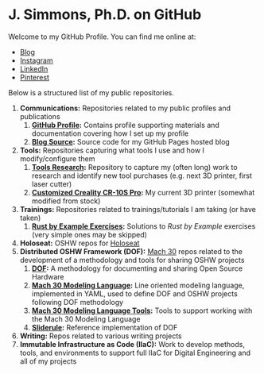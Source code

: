 # J. Simmons, Ph.D. on GitHub

Welcome to my GitHub Profile.  You can find me online at:

* [Blog](https://j-dot.org)
* [Instagram](https://www.instagram.com/jedibfa/)
* [LinkedIn](https://www.linkedin.com/in/j-simmons-ngspace/)
* [Pinterest](https://www.pinterest.com/jedibfa)


Below is a structured list of my public repositories.

1. **Communications:** Repositories related to my public profiles and publications
	1. **[GitHub Profile](https://github.com/j-simmons-phd/j-simmons-phd):** Contains profile supporting materials and documentation covering how I set up my profile
	1. **[Blog Source](https://github.com/j-simmons-phd/j-simmons-phd.github.io):** Source code for my GitHub Pages hosted blog
1. **Tools:** Repositories capturing what tools I use and how I modify/configure them
	1. **[Tools Research](https://github.com/j-simmons-phd/tools-research):** Repository to capture my (often long) work to research and identify new tool purchases (e.g. next 3D printer, first laser cutter)
	1. **[Customized Creality CR-10S Pro](https://github.com/j-simmons-phd/custom-cr-10s-pro):** My current 3D printer (somewhat modified from stock)
1. **Trainings:** Repositories related to trainings/tutorials I am taking (or have taken)
	1. **[Rust by Example Exercises](https://github.com/j-simmons-phd/rust-by-example-exercises):** Solutions to *Rust by Example* exercises (very simple ones may be skipped)
1. **Holoseat:** OSHW repos for [Holoseat](https://github.com/modelb-llc)
1. **Distributed OSHW Framework (DOF):** [Mach 30](https://github.com/Mach30) repos related to the development of a methodology and tools for sharing OSHW projects
	1. **[DOF](https://github.com/Mach30/dof):** A methodology for documenting and sharing Open Source Hardware
	1. **[Mach 30 Modeling Language](https://github.com/Mach30/m30ml):** Line oriented modeling language, implemented in YAML, used to define DOF and OSHW projects following DOF methodology
	1. **[Mach 30 Modeling Language Tools](https://github.com/Mach30/m30mlTools):** Tools to support working with the Mach 30 Modeling Language
	1. **[Sliderule](http://sliderule.io/):** Reference implementation of DOF
1. **Writing:** Repos related to various writing projects
1. **Immutable Infrastructure as Code (IIaC):** Work to develop methods, tools, and environments to support full IIaC for Digital Engineering and all of my projects
